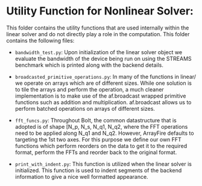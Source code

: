 # Utility Function for Nonlinear Solver:

This folder contains the utility functions that are used internally within the linear solver and do not directly play a role in the computation. This folder contains the following files:

- `bandwidth_test.py`: Upon initialization of the linear solver object we evaluate the bandwidth of the device being run on using the STREAMS benchmark which is printed along with the backend details.

- `broadcasted_primitive_operations.py`: In many of the functions in linear/ we operate on arrays which are of different sizes. While one solution is to tile the arrays and perform the operation, a much cleaner implementation is to make use of the af.broadcast wrapped primitive functions such as addition and multiplication. af.broadcast allows us to perform batched operations on arrays of different sizes.

- `fft_funcs.py`: Throughout Bolt, the common datastructure that is adopted is of shape [N_p, N_s, N_q1, N_q2, where the FFT operations need to be applied along N_q1 and N_q2. However, ArrayFire defaults to targeting the 1st two axes. For this purpose we define our own FFT functions which perform reorders on the data to get it to the required format, perform the FFTs and reorder back to the original format. 

- `print_with_indent.py`: This function is utilized when the linear solver is initialized. This function is used to indent segments of the backend information to give a nice well formatted appearance.
